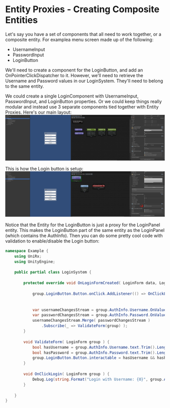 # Entity Proxies - Creating Composite Entities

Let's say you have a set of components that all need to work together, or a composite entity.
For examplea menu screen made up of the following:

- UsernameInput
- PasswordInput
- LoginButton

We'll need to create a component for the LoginButton, and add an OnPointerClickDispatcher to it.
However, we'll need to retrieve the Username and Password values in our LoginSystem. They'll need to belong to the same entity.

We could create a single LoginComponent with UsernameInput, PasswordInput, and LoginButton properties.
Or we could keep things really modular and instead use 3 separate components tied together with Entity Proxies.
Here's our main layout:
![](../images/AuthorizationLayout.png)

This is how the Login button is setup:
![](../images/LoginButtonSetup.png)

Notice that the Entity for the LoginButton is just a proxy for the LoginPanel entity.
This makes the LoginButton part of the same entity as the LoginPanel (which contains the AuthInfo).
Then you can do some pretty cool code with validation to enable/disable the Login button:

```cs
namespace Example {
    using UniRx;
    using UnityEngine;
    
    public partial class LoginSystem {
​
        protected override void OnLoginFormCreated( LoginForm data, LoginForm group ) {
​
            group.LoginButton.Button.onClick.AddListener(() => OnClickLogin(group));
​
​
            var usernameChangesStream = group.AuthInfo.Username.OnValueChangeAsObservable();
            var passwordChangesStream = group.AuthInfo.Password.OnValueChangeAsObservable();
            usernameChangesStream.Merge( passwordChangesStream )
                .Subscribe(_ => ValidateForm(group) );
        }
​
        void ValidateForm( LoginForm group ) {
            bool hasUsername = group.AuthInfo.Username.text.Trim().Length > 0;
            bool hasPassword = group.AuthInfo.Password.text.Trim().Length > 0;
            group.LoginButton.Button.interactable = hasUsername && hasPassword;
        }
​
        void OnClickLogin( LoginForm group ) {
            Debug.Log(string.Format("Login with Username: {0}", group.AuthInfo.Username.text));
        }
​
    }
}
```
